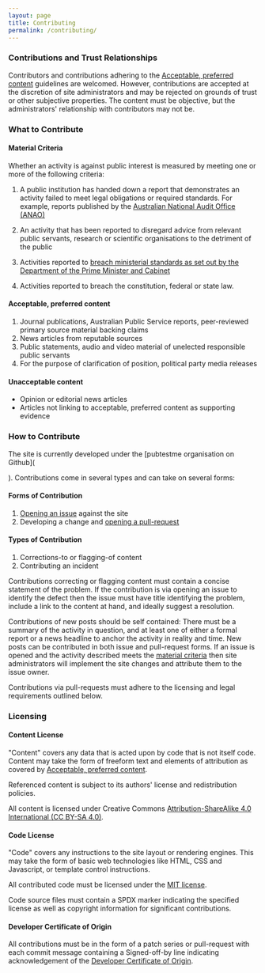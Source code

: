 ```yaml
---
layout: page
title: Contributing
permalink: /contributing/
---
```

### Contributions and Trust Relationships

Contributors and contributions adhering to the [Acceptable, preferred
content](#markdown-acceptable-preferred-content) guidelines are welcomed.
However, contributions are accepted at the discretion of site administrators
and may be rejected on grounds of trust or other subjective properties. The
content must be objective, but the administrators' relationship with
contributors may not be.

### What to Contribute
#### Material Criteria

Whether an activity is against public interest is measured by meeting one or
more of the following criteria:

1. A public institution has handed down a report that demonstrates an
activity failed to meet legal obligations or required standards. For example,
reports published by the [Australian National Audit Office (ANAO)][anao]

2. An activity that has been reported to disregard advice from relevant public
servants, research or scientific organisations to the detriment of the public

3. Activities reported to [breach ministerial standards as set out by the Department of
the Prime Minister and Cabinet][pmc-ministerial-standards]

4. Activities reported to breach the constitution, federal or state law.

[anao]: https://www.anao.gov.au/
[pmc-ministerial-standards]: https://www.pmc.gov.au/resource-centre/government/statement-ministerial-standards

#### Acceptable, preferred content

1. Journal publications, Australian Public Service reports, peer-reviewed
primary source material backing claims
2. News articles from reputable sources
3. Public statements, audio and video material of unelected responsible public servants
4. For the purpose of clarification of position, political party media releases

#### Unacceptable content

* Opinion or editorial news articles
* Articles not linking to acceptable, preferred content as supporting evidence

### How to Contribute

The site is currently developed under the [pubtestme organisation on
Github](



). Contributions come in several types and can take on
several forms:

#### Forms of Contribution

1. [Opening an issue][pubtestme-new-issue] against the site
2. Developing a change and [opening a pull-request][pubtestme-new-pull-req]

[pubtestme-new-issue]: https://github.com/pubtestme/pubtestme.github.io/issues/new
[pubtestme-new-pull-req]: https://github.com/pubtestme/pubtestme.github.io/compare

#### Types of Contribution

1. Corrections-to or flagging-of content
2. Contributing an incident

Contributions correcting or flagging content must contain a concise statement
of the problem. If the contribution is via opening an issue to identify the
defect then the issue must have title identifying the problem, include a link
to the content at hand, and ideally suggest a resolution.

Contributions of new posts should be self contained: There must be a summary of
the activity in question, and at least one of either a formal report or a news
headline to anchor the activity in reality and time. New posts can be
contributed in both issue and pull-request forms. If an issue is opened and the
activity described meets the [material criteria](#material-criteria) then site
administrators will implement the site changes and attribute them to the issue
owner.

Contributions via pull-requests must adhere to the licensing and legal
requirements outlined below.

[pubtestme-repo]: https://github.com/pubtestme/pubtestme.github.io/

### Licensing
#### Content License

"Content" covers any data that is acted upon by code that is not itself code.
Content may take the form of freeform text and elements of attribution as
covered by [Acceptable, preferred
content](#acceptable-preferred-content).

Referenced content is subject to its authors' license and redistribution
policies.

All content is licensed under Creative Commons [Attribution-ShareAlike 4.0
International (CC BY-SA 4.0)](/LICENSE.CC-BY-SA-4.0.txt).

#### Code License

"Code" covers any instructions to the site layout or rendering engines. This
may take the form of basic web technologies like HTML, CSS and Javascript, or
template control instructions.

All contributed code must be licensed under the [MIT
license](/LICENSE.MIT.txt).

Code source files must contain a SPDX marker indicating the specified license
as well as copyright information for significant contributions.

#### Developer Certificate of Origin

All contributions must be in the form of a patch series or pull-request with
each commit message containing a Signed-off-by line indicating acknowledgement
of the [Developer Certificate of Origin](https://developercertificate.org/).
